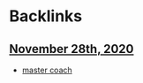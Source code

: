 
# Backlinks
## [November 28th, 2020](<November 28th, 2020.md>)
- [master coach](<master coach.md>)

